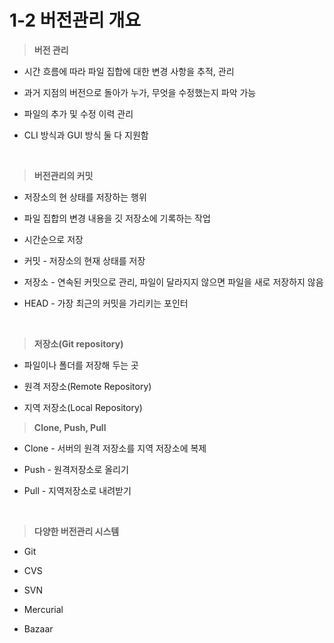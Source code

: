 # 1-2 버전관리 개요

> **버전 관리**

- 시간 흐름에 따라 파일 집합에 대한 변경 사항을 추적, 관리

- 과거 지점의 버전으로 돌아가 누가, 무엇을 수정했는지 파악 가능

- 파일의 추가 및 수정 이력 관리

- CLI 방식과 GUI 방식 둘 다 지원함

<br>


> **버전관리의 커밋**

- 저장소의 현 상태를 저장하는 행위

- 파일 집합의 변경 내용을 깃 저장소에 기록하는 작업

- 시간순으로 저장

- 커밋 - 저장소의 현재 상태를 저장

- 저장소 - 연속된 커밋으로 관리, 파일이 달라지지 않으면 파일을 새로 저장하지 않음

- HEAD - 가장 최근의 커밋을 가리키는 포인터

<br>


> **저장소(Git repository)**

- 파일이나 폴더를 저장해 두는 곳

- 원격 저장소(Remote Repository)

- 지역 저장소(Local Repository)


> **Clone, Push, Pull**

- Clone - 서버의 원격 저장소를 지역 저장소에 복제

- Push - 원격저장소로 올리기

- Pull - 지역저장소로 내려받기

<br>


> **다양한 버전관리 시스템**

- Git

- CVS

- SVN

- Mercurial

- Bazaar





















